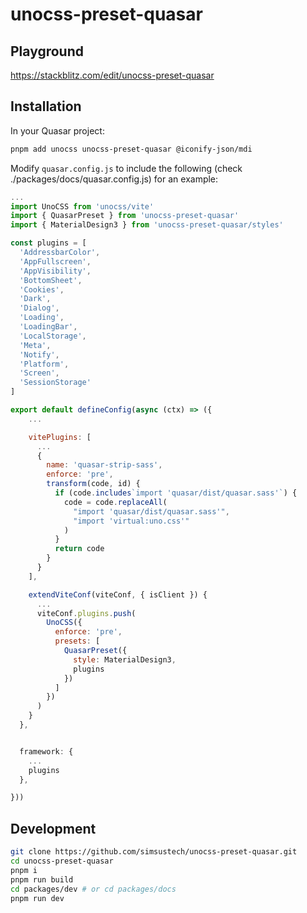 # unocss-preset-quasar

## Playground

https://stackblitz.com/edit/unocss-preset-quasar

## Installation

In your Quasar project:

```sh
pnpm add unocss unocss-preset-quasar @iconify-json/mdi
```

Modify `quasar.config.js` to include the following (check ./packages/docs/quasar.config.js) for an example:

```js
...
import UnoCSS from 'unocss/vite'
import { QuasarPreset } from 'unocss-preset-quasar'
import { MaterialDesign3 } from 'unocss-preset-quasar/styles'

const plugins = [
  'AddressbarColor',
  'AppFullscreen',
  'AppVisibility',
  'BottomSheet',
  'Cookies',
  'Dark',
  'Dialog',
  'Loading',
  'LoadingBar',
  'LocalStorage',
  'Meta',
  'Notify',
  'Platform',
  'Screen',
  'SessionStorage'
]

export default defineConfig(async (ctx) => ({
    ...

    vitePlugins: [
      ...
      {
        name: 'quasar-strip-sass',
        enforce: 'pre',
        transform(code, id) {
          if (code.includes`import 'quasar/dist/quasar.sass'`) {
            code = code.replaceAll(
              "import 'quasar/dist/quasar.sass'",
              "import 'virtual:uno.css'"
            )
          }
          return code
        }
      }
    ],

    extendViteConf(viteConf, { isClient }) {
      ...
      viteConf.plugins.push(
        UnoCSS({
          enforce: 'pre',
          presets: [
            QuasarPreset({
              style: MaterialDesign3,
              plugins
            })
          ]
        })
      )
    }
  },


  framework: {
    ...
    plugins
  },

}))
```

## Development

```sh
git clone https://github.com/simsustech/unocss-preset-quasar.git
cd unocss-preset-quasar
pnpm i
pnpm run build
cd packages/dev # or cd packages/docs
pnpm run dev
```
